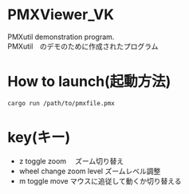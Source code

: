 # PMXViewer_VK
 PMXutil demonstration program.<br>
 PMXutil　のデモのために作成されたプログラム
# How to launch(起動方法)
```$xslt
cargo run /path/to/pmxfile.pmx  
``` 
# key(キー)
  - z toggle zoom 　ズーム切り替え
  - wheel change zoom level ズームレベル調整
  - m toggle move マウスに追従して動くか切り替える
  
